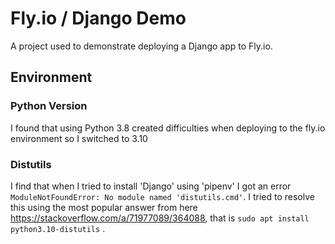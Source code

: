 # Fly.io / Django Demo

A project used to demonstrate deploying a Django app to Fly.io.


## Environment

### Python Version
I found that using Python 3.8 created difficulties when deploying to the fly.io environment so I switched to 3.10

### Distutils
I find that when I tried to install 'Django' using 'pipenv' I got an error `ModuleNotFoundError: No module named 'distutils.cmd'`. I tried to resolve this using the most popular answer from here https://stackoverflow.com/a/71977089/364088, that is `sudo apt install python3.10-distutils` .
